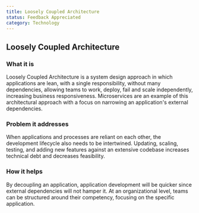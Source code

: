 ```yaml
---
title: Loosely Coupled Architecture
status: Feedback Appreciated
category: Technology
---
```

## Loosely Coupled Architecture

### What it is

Loosely Coupled Architecture is a system design approach in which applications are lean, with a single responsibility, without many dependencies, allowing teams to work, deploy, fail and scale independently, increasing business responsiveness. Microservices are an example of this architectural approach with a focus on narrowing an application's external dependencies.

### Problem it addresses

When applications and processes are reliant on each other, the development lifecycle also needs to be intertwined. Updating, scaling, testing, and adding new features against an extensive codebase increases technical debt and decreases feasibility. 

### How it helps

By decoupling an application, application development will be quicker since external dependencies will not hamper it. At an organizational level, teams can be structured around their competency, focusing on the specific application.
